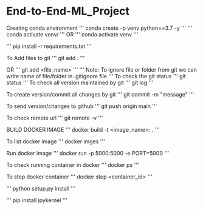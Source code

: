 # End-to-End-ML_Project

Creating conda environment
'''
conda create -p venv python==3.7 -y
'''
'''
conda activate venv/
'''
OR 
'''
conda activate venv
'''

'''
pip install -r requirements.txt
'''

To Add files to git
'''
git add .
'''

OR
'''
git add <file_name>
'''
'''
Note: To ignore file or folder from git we can write name of file/folder in .gitignore file
'''
To check the git status 
'''
git status
'''
To check all version maintained by git
'''
git log
'''

To create version/commit all changes by git
'''
git commit -m "message"
'''

To send version/changes to github
'''
git push origin main
'''

To check remote url 
'''
git remote -v
'''

BUILD DOCKER IMAGE
'''
docker build -t <image_name>:<tagname> .
'''

To list docker image
'''
docker imges
'''

Run docker image
'''
docker run -p 5000:5000 -e PORT=5000 <imageid>
'''

To check running container in docker
'''
docker ps
'''

To stop docker container
'''
docker stop <container_id>
'''

'''
python setup.py install
'''

'''
pip install ipykernel
'''
